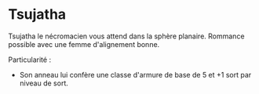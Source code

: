 # Tsujatha
Tsujatha le nécromacien vous attend dans la sphère planaire. Rommance possible avec une femme d'alignement bonne.

Particularité :
- Son anneau lui confère une classe d'armure de base de 5 et +1 sort par niveau de sort.
